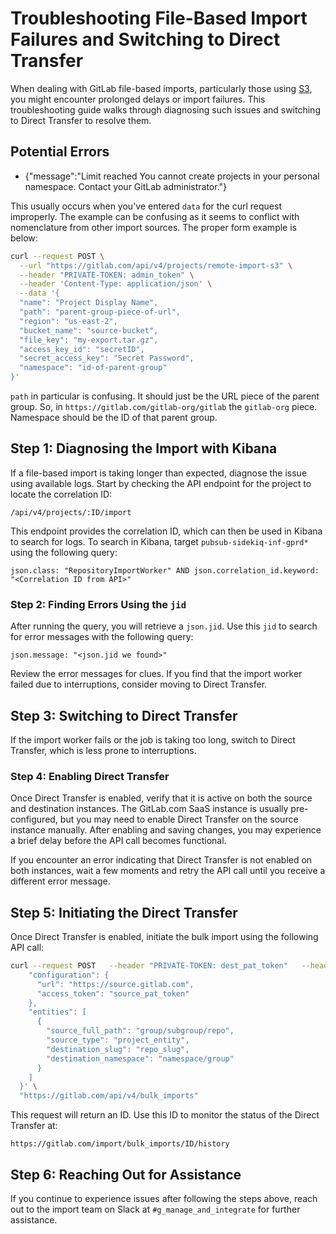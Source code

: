 
# Troubleshooting File-Based Import Failures and Switching to Direct Transfer

When dealing with GitLab file-based imports, particularly those using [S3](https://docs.gitlab.com/ee/api/project_import_export.html#import-a-file-from-aws-s3), you might encounter prolonged delays or import failures. This troubleshooting guide walks through diagnosing such issues and switching to Direct Transfer to resolve them.

## Potential Errors

- {"message":"Limit reached You cannot create projects in your personal namespace. Contact your GitLab administrator."}

This usually occurs when you've entered `data` for the curl request improperly. The example can be confusing as it seems to conflict with nomenclature from other import sources. The proper form example is below:

```bash
curl --request POST \
  --url "https://gitlab.com/api/v4/projects/remote-import-s3" \
  --header "PRIVATE-TOKEN: admin_token" \
  --header 'Content-Type: application/json' \
  --data '{
  "name": "Project Display Name",
  "path": "parent-group-piece-of-url",
  "region": "us-east-2",
  "bucket_name": "source-bucket",
  "file_key": "my-export.tar.gz",
  "access_key_id": "secretID",
  "secret_access_key": "Secret Password",
  "namespace": "id-of-parent-group"
}'
```

`path` in particular is confusing. It should just be the URL piece of the parent group. So, in `https://gitlab.com/gitlab-org/gitlab` the `gitlab-org` piece. Namespace should be the ID of that parent group.

## Step 1: Diagnosing the Import with Kibana

If a file-based import is taking longer than expected, diagnose the issue using available logs. Start by checking the API endpoint for the project to locate the correlation ID:

```
/api/v4/projects/:ID/import
```

This endpoint provides the correlation ID, which can then be used in Kibana to search for logs. To search in Kibana, target `pubsub-sidekiq-inf-gprd*` using the following query:

```
json.class: "RepositoryImportWorker" AND json.correlation_id.keyword: "<Correlation ID from API>"
```

### Step 2: Finding Errors Using the `jid`

After running the query, you will retrieve a `json.jid`. Use this `jid` to search for error messages with the following query:

```
json.message: "<json.jid we found>"
```

Review the error messages for clues. If you find that the import worker failed due to interruptions, consider moving to Direct Transfer.

## Step 3: Switching to Direct Transfer

If the import worker fails or the job is taking too long, switch to Direct Transfer, which is less prone to interruptions.

### Step 4: Enabling Direct Transfer

Once Direct Transfer is enabled, verify that it is active on both the source and destination instances. The GitLab.com SaaS instance is usually pre-configured, but you may need to enable Direct Transfer on the source instance manually. After enabling and saving changes, you may experience a brief delay before the API call becomes functional.

If you encounter an error indicating that Direct Transfer is not enabled on both instances, wait a few moments and retry the API call until you receive a different error message.

## Step 5: Initiating the Direct Transfer

Once Direct Transfer is enabled, initiate the bulk import using the following API call:

```bash
curl --request POST   --header "PRIVATE-TOKEN: dest_pat_token"   --header "Content-Type: application/json"   --data '{ 
    "configuration": { 
      "url": "https://source.gitlab.com", 
      "access_token": "source_pat_token" 
    }, 
    "entities": [ 
      { 
        "source_full_path": "group/subgroup/repo", 
        "source_type": "project_entity", 
        "destination_slug": "repo_slug", 
        "destination_namespace": "namespace/group" 
      } 
    ] 
  }' \ 
  "https://gitlab.com/api/v4/bulk_imports"
```

This request will return an ID. Use this ID to monitor the status of the Direct Transfer at:

```
https://gitlab.com/import/bulk_imports/ID/history
```

## Step 6: Reaching Out for Assistance

If you continue to experience issues after following the steps above, reach out to the import team on Slack at `#g_manage_and_integrate` for further assistance.
